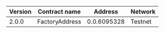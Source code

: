 | Version | Contract name  | Address     | Network |
|---------| -------------- | ----------- | ------- |
| 2.0.0   | FactoryAddress | 0.0.6095328 | Testnet |
